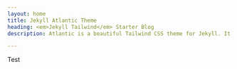 ```yaml
---
layout: home
title: Jekyll Atlantic Theme
heading: <em>Jekyll Tailwind</em> Starter Blog
description: Atlantic is a beautiful Tailwind CSS theme for Jekyll. It shows best practices for using Tailwind with Jekyll.

---
```


Test
